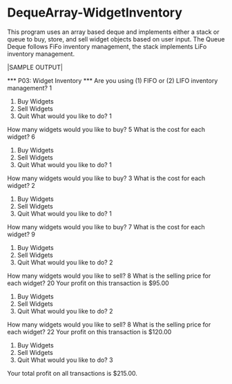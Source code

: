 # DequeArray-WidgetInventory
This program uses an array based deque and implements either a stack or queue to buy, store, and sell widget objects based on user input.
The Queue Deque follows FiFo inventory management, the stack implements LiFo inventory management.

|SAMPLE OUTPUT|

*** P03: Widget Inventory ***
Are you using (1) FIFO or (2) LIFO inventory management? 1
1. Buy Widgets
2. Sell Widgets
3. Quit
What would you like to do? 1

How many widgets would you like to buy? 5
What is the cost for each widget? 6

1. Buy Widgets
2. Sell Widgets
3. Quit
What would you like to do? 1

How many widgets would you like to buy? 3
What is the cost for each widget? 2

1. Buy Widgets
2. Sell Widgets
3. Quit
What would you like to do? 1

How many widgets would you like to buy? 7
What is the cost for each widget? 9

1. Buy Widgets
2. Sell Widgets
3. Quit
What would you like to do? 2

How many widgets would you like to sell? 8
What is the selling price for each widget? 20
Your profit on this transaction is $95.00

1. Buy Widgets
2. Sell Widgets
3. Quit
What would you like to do? 2

How many widgets would you like to sell? 8
What is the selling price for each widget? 22
Your profit on this transaction is $120.00

1. Buy Widgets
2. Sell Widgets
3. Quit
What would you like to do? 3

Your total profit on all transactions is $215.00.
